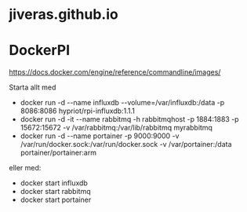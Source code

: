 # jiveras.github.io

# DockerPI

https://docs.docker.com/engine/reference/commandline/images/

Starta allt med

* docker run -d --name influxdb --volume=/var/influxdb:/data -p 8086:8086 hypriot/rpi-influxdb:1.1.1
* docker run -d -it --name rabbitmq -h rabbitmqhost -p 1884:1883 -p 15672:15672 -v /var/rabbitmq:/var/lib/rabbitmq myrabbitmq
* docker run -d --name portainer -p 9000:9000 -v /var/run/docker.sock:/var/run/docker.sock -v /var/portainer:/data portainer/portainer:arm

eller med:

* docker start influxdb
* docker start rabbitmq
* docker start portainer
